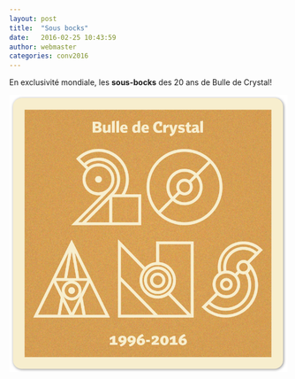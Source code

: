 ```yaml
---
layout: post
title:  "Sous bocks"
date:   2016-02-25 10:43:59
author: webmaster
categories: conv2016
---
```


En exclusivité mondiale, les **sous-bocks** des 20 ans de Bulle de Crystal!

![sous-bock pic](/assets/sous-bock.png "Sous-bocks Bulle de Crystal")

